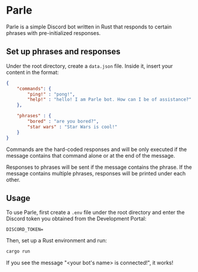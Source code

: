 # Parle

Parle is a simple Discord bot written in Rust that responds to certain phrases with pre-initialized responses. 

## Set up phrases and responses

Under the root directory, create a `data.json` file. Inside it, insert your content in the format:

```json
{
    "commands": {
        "ping!" : "pong!",
        "help!" : "hello! I am Parle bot. How can I be of assistance?"
    },

    "phrases" : {
        "bored" : "are you bored?",
        "star wars" : "Star Wars is cool!"
    }
}
```

Commands are the hard-coded responses and will be only executed if the message contains that command alone or at the end of the message. 

Responses to phrases will be sent if the message contains the phrase. If the message contains multiple phrases, responses will be printed under each other. 

## Usage

To use Parle, first create a `.env` file under the root directory and enter the Discord token you obtained from the Development Portal:

```env
DISCORD_TOKEN=
```

Then, set up a Rust environment and run:

```sh
cargo run
```

If you see the message "<your bot's name> is connected!", it works!
